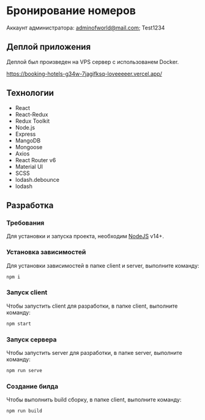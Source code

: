 # Бронирование номеров

Аккаунт администратора: adminofworld@mail.com; Test1234

## Деплой приложения

Деплой был произведен на VPS сервер с использованем Docker.

https://booking-hotels-g34w-7jagifksq-loveeeeer.vercel.app/

## Технологии

- React
- React-Redux
- Redux Toolkit
- Node.js
- Express
- MangoDB
- Mongoose
- Axios
- React Router v6
- Material UI
- SCSS
- lodash.debounce
- lodash

## Разработка

### Требования

Для установки и запуска проекта, необходим [NodeJS](https://nodejs.org/) v14+.

### Установка зависимостей

Для установки зависимостей в папке client и server, выполните команду:

```sh
npm i
```

### Запуск client

Чтобы запустить client для разработки, в папке client, выполните команду:

```sh
npm start
```

### Запуск сервера

Чтобы запустить server для разработки, в папке server, выполните команду:

```sh
npm run serve
```

### Создание билда

Чтобы выполнить build сборку, в папке client, выполните команду:

```sh
npm run build
```
